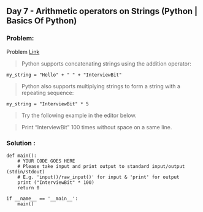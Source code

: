 ## Day 7 - Arithmetic operators on Strings (Python | Basics Of Python)

### Problem: 
Problem [Link](https://www.interviewbit.com/problems/arithmetic-operators-on-strings/)

>Python supports concatenating strings using the addition operator:

```
my_string = "Hello" + " " + "InterviewBit"
```

>Python also supports multiplying strings to form a string with a repeating sequence:

```
my_string = "InterviewBit" * 5
```

>Try the following example in the editor below.

>Print “InterviewBit” 100 times without space on a same line.


### Solution :

```
def main():
    # YOUR CODE GOES HERE
    # Please take input and print output to standard input/output (stdin/stdout)
    # E.g. 'input()/raw_input()' for input & 'print' for output
    print ("InterviewBit" * 100)
    return 0

if __name__ == '__main__':
    main()
```
